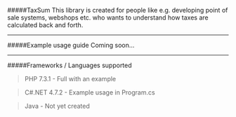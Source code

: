 #####TaxSum
This library is created for people like e.g. developing point of sale systems, webshops etc. who wants to understand how taxes are calculated back and forth.

---
#####Example usage guide
Coming soon...

---
#####Frameworks / Languages supported

>PHP 7.3.1 - Full with an example

>C#.NET 4.7.2 - Example usage in Program.cs

>Java - Not yet created